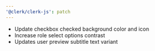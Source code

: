 ```yaml
---
'@clerk/clerk-js': patch
---
```


- Update checkbox checked background color and icon
- Increase role select options contrast
- Updates user preview subtitle text variant

